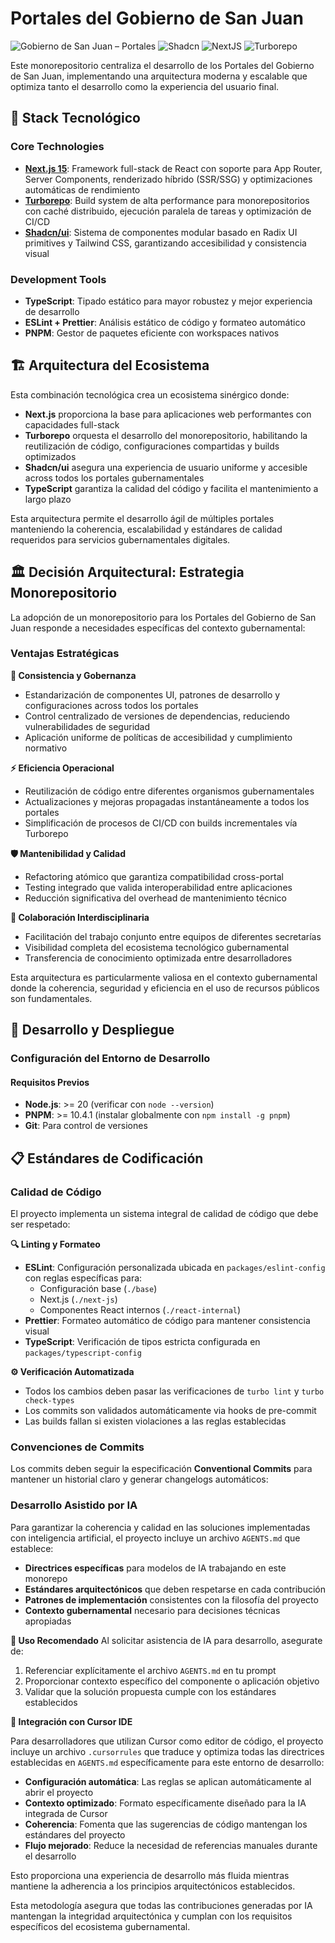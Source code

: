 # Portales del Gobierno de San Juan

![Gobierno de San Juan – Portales](https://img.shields.io/badge/Gobierno%20de%20San%20Juan-Portales-615E62?labelColor=EC6608&style=for-the-badge)
![Shadcn](https://img.shields.io/badge/shadcn%2Fui-000000?style=for-the-badge&logo=shadcnui&logoColor=white)
![NextJS](https://img.shields.io/badge/next%20js-000000?style=for-the-badge&logo=nextdotjs&logoColor=white)
![Turborepo](https://img.shields.io/badge/Turborepo-0C0606?style=for-the-badge&logo=turborepo&logoColor=EF4444)

Este monorepositorio centraliza el desarrollo de los Portales del Gobierno de San Juan, implementando una arquitectura moderna y escalable que optimiza tanto el desarrollo como la experiencia del usuario final.

## 🚀 Stack Tecnológico

### Core Technologies
- **[Next.js 15](https://nextjs.org/)**: Framework full-stack de React con soporte para App Router, Server Components, renderizado híbrido (SSR/SSG) y optimizaciones automáticas de rendimiento
- **[Turborepo](https://turbo.build/)**: Build system de alta performance para monorepositorios con caché distribuido, ejecución paralela de tareas y optimización de CI/CD
- **[Shadcn/ui](https://ui.shadcn.com/)**: Sistema de componentes modular basado en Radix UI primitives y Tailwind CSS, garantizando accesibilidad y consistencia visual

### Development Tools
- **TypeScript**: Tipado estático para mayor robustez y mejor experiencia de desarrollo
- **ESLint + Prettier**: Análisis estático de código y formateo automático
- **PNPM**: Gestor de paquetes eficiente con workspaces nativos

## 🏗️ Arquitectura del Ecosistema

Esta combinación tecnológica crea un ecosistema sinérgico donde:

- **Next.js** proporciona la base para aplicaciones web performantes con capacidades full-stack
- **Turborepo** orquesta el desarrollo del monorepositorio, habilitando la reutilización de código, configuraciones compartidas y builds optimizados
- **Shadcn/ui** asegura una experiencia de usuario uniforme y accesible across todos los portales gubernamentales
- **TypeScript** garantiza la calidad del código y facilita el mantenimiento a largo plazo

Esta arquitectura permite el desarrollo ágil de múltiples portales manteniendo la coherencia, escalabilidad y estándares de calidad requeridos para servicios gubernamentales digitales.

## 🏛️ Decisión Arquitectural: Estrategia Monorepositorio

La adopción de un monorepositorio para los Portales del Gobierno de San Juan responde a necesidades específicas del contexto gubernamental:

### Ventajas Estratégicas

**🔄 Consistencia y Gobernanza**
- Estandarización de componentes UI, patrones de desarrollo y configuraciones across todos los portales
- Control centralizado de versiones de dependencias, reduciendo vulnerabilidades de seguridad
- Aplicación uniforme de políticas de accesibilidad y cumplimiento normativo

**⚡ Eficiencia Operacional**
- Reutilización de código entre diferentes organismos gubernamentales
- Actualizaciones y mejoras propagadas instantáneamente a todos los portales
- Simplificación de procesos de CI/CD con builds incrementales vía Turborepo

**🛡️ Mantenibilidad y Calidad**
- Refactoring atómico que garantiza compatibilidad cross-portal
- Testing integrado que valida interoperabilidad entre aplicaciones
- Reducción significativa del overhead de mantenimiento técnico

**👥 Colaboración Interdisciplinaria**
- Facilitación del trabajo conjunto entre equipos de diferentes secretarías
- Visibilidad completa del ecosistema tecnológico gubernamental
- Transferencia de conocimiento optimizada entre desarrolladores

Esta arquitectura es particularmente valiosa en el contexto gubernamental donde la coherencia, seguridad y eficiencia en el uso de recursos públicos son fundamentales.

## 🚀 Desarrollo y Despliegue

### Configuración del Entorno de Desarrollo

#### Requisitos Previos
- **Node.js**: >= 20 (verificar con `node --version`)
- **PNPM**: >= 10.4.1 (instalar globalmente con `npm install -g pnpm`)
- **Git**: Para control de versiones

## 📋 Estándares de Codificación

### Calidad de Código

El proyecto implementa un sistema integral de calidad de código que debe ser respetado:

**🔍 Linting y Formateo**
- **ESLint**: Configuración personalizada ubicada en `packages/eslint-config` con reglas específicas para:
  - Configuración base (`./base`)
  - Next.js (`./next-js`) 
  - Componentes React internos (`./react-internal`)
- **Prettier**: Formateo automático de código para mantener consistencia visual
- **TypeScript**: Verificación de tipos estricta configurada en `packages/typescript-config`

**⚙️ Verificación Automatizada**
- Todos los cambios deben pasar las verificaciones de `turbo lint` y `turbo check-types`
- Los commits son validados automáticamente via hooks de pre-commit
- Las builds fallan si existen violaciones a las reglas establecidas

### Convenciones de Commits

Los commits deben seguir la especificación **Conventional Commits** para mantener un historial claro y generar changelogs automáticos:

### Desarrollo Asistido por IA

Para garantizar la coherencia y calidad en las soluciones implementadas con inteligencia artificial, el proyecto incluye un archivo `AGENTS.md` que establece:

- **Directrices específicas** para modelos de IA trabajando en este monorepo
- **Estándares arquitectónicos** que deben respetarse en cada contribución
- **Patrones de implementación** consistentes con la filosofía del proyecto
- **Contexto gubernamental** necesario para decisiones técnicas apropiadas

**📝 Uso Recomendado**
Al solicitar asistencia de IA para desarrollo, asegurate de:
1. Referenciar explícitamente el archivo `AGENTS.md` en tu prompt
2. Proporcionar contexto específico del componente o aplicación objetivo
3. Validar que la solución propuesta cumple con los estándares establecidos

**🎯 Integración con Cursor IDE**

Para desarrolladores que utilizan Cursor como editor de código, el proyecto incluye un archivo `.cursorrules` que traduce y optimiza todas las directrices establecidas en `AGENTS.md` específicamente para este entorno de desarrollo:

- **Configuración automática**: Las reglas se aplican automáticamente al abrir el proyecto
- **Contexto optimizado**: Formato específicamente diseñado para la IA integrada de Cursor
- **Coherencia**: Fomenta que las sugerencias de código mantengan los estándares del proyecto
- **Flujo mejorado**: Reduce la necesidad de referencias manuales durante el desarrollo

Esto proporciona una experiencia de desarrollo más fluida mientras mantiene la adherencia a los principios arquitectónicos establecidos.

Esta metodología asegura que todas las contribuciones generadas por IA mantengan la integridad arquitectónica y cumplan con los requisitos específicos del ecosistema gubernamental.